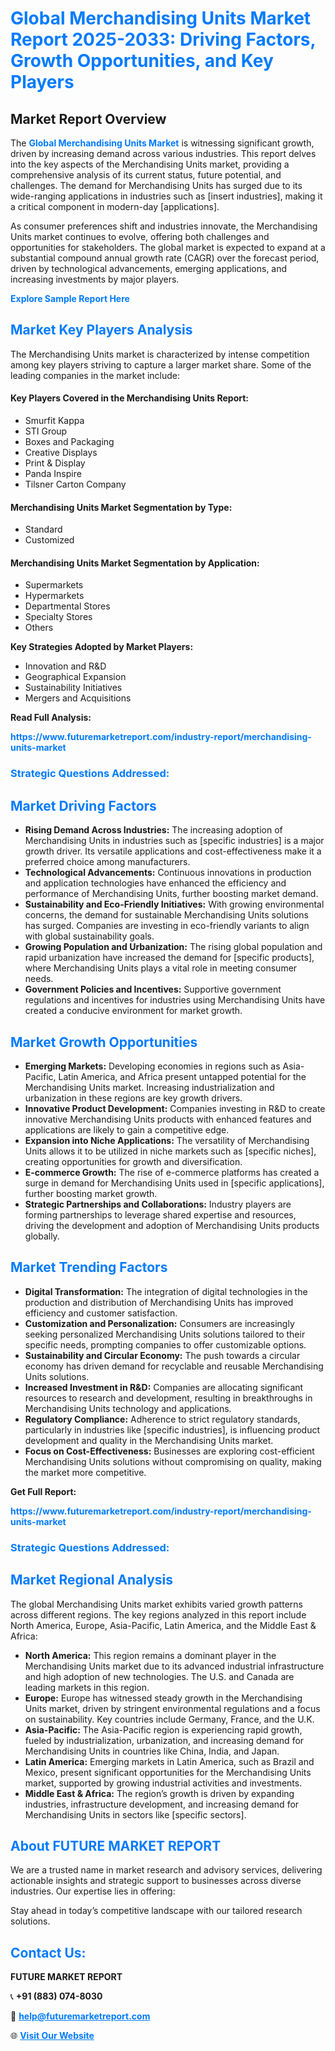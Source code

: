 <h1 style="color: #007BFF;">Global Merchandising Units Market Report 2025-2033: Driving Factors, Growth Opportunities, and Key Players</h1>

<section id="overview">
<h2>Market Report Overview</h2>
<p>The <a href="https://www.futuremarketreport.com/industry-report/merchandising-units-market" style="color: #007BFF; text-decoration: none;"><strong>Global Merchandising Units Market</strong></a> is witnessing significant growth, driven by increasing demand across various industries. This report delves into the key aspects of the Merchandising Units market, providing a comprehensive analysis of its current status, future potential, and challenges. The demand for Merchandising Units has surged due to its wide-ranging applications in industries such as [insert industries], making it a critical component in modern-day [applications].</p>
<p>As consumer preferences shift and industries innovate, the Merchandising Units market continues to evolve, offering both challenges and opportunities for stakeholders. The global market is expected to expand at a substantial compound annual growth rate (CAGR) over the forecast period, driven by technological advancements, emerging applications, and increasing investments by major players.</p>
</section>

<section id="overview">
<p><a href="https://www.futuremarketreport.com/request-sample/reportId=60406" style="color: #007BFF; text-decoration: none;"><strong>Explore Sample Report Here</strong></a></p>
</section>

<section id="key-players">
<h2 style="color: #007BFF;">Market Key Players Analysis</h2>
<p>The Merchandising Units market is characterized by intense competition among key players striving to capture a larger market share. Some of the leading companies in the market include:</p>
<h4>Key Players Covered in the Merchandising Units Report:</h4>
<ul><li>Smurfit Kappa</li><li>STI Group</li><li>Boxes and Packaging</li><li>Creative Displays</li><li>Print &amp; Display</li><li>Panda Inspire</li><li>Tilsner Carton Company</li></ul>
<h4>Merchandising Units Market Segmentation by Type:</h4>
<ul><li>Standard</li><li>Customized</li></ul>

<h4>Merchandising Units Market Segmentation by Application:</h4>
<ul><li>Supermarkets</li><li>Hypermarkets</li><li>Departmental Stores</li><li>Specialty Stores</li><li>Others</li></ul>
<p><strong>Key Strategies Adopted by Market Players:</strong></p>
<ul>
<li>Innovation and R&D</li>
<li>Geographical Expansion</li>
<li>Sustainability Initiatives</li>
<li>Mergers and Acquisitions</li>
</ul>
</section>

<section>
<p><strong>Read Full Analysis: </strong></p><a href="https://www.futuremarketreport.com/industry-report/merchandising-units-market" style="color: #007BFF; text-decoration: none;"><strong>https://www.futuremarketreport.com/industry-report/merchandising-units-market</strong></a>
<h3 style="color: #007BFF;">Strategic Questions Addressed:</h3>
</section>

<section id="driving-factors">
<h2 style="color: #007BFF;">Market Driving Factors</h2>
<ul>
<li><strong>Rising Demand Across Industries:</strong> The increasing adoption of Merchandising Units in industries such as [specific industries] is a major growth driver. Its versatile applications and cost-effectiveness make it a preferred choice among manufacturers.</li>
<li><strong>Technological Advancements:</strong> Continuous innovations in production and application technologies have enhanced the efficiency and performance of Merchandising Units, further boosting market demand.</li>
<li><strong>Sustainability and Eco-Friendly Initiatives:</strong> With growing environmental concerns, the demand for sustainable Merchandising Units solutions has surged. Companies are investing in eco-friendly variants to align with global sustainability goals.</li>
<li><strong>Growing Population and Urbanization:</strong> The rising global population and rapid urbanization have increased the demand for [specific products], where Merchandising Units plays a vital role in meeting consumer needs.</li>
<li><strong>Government Policies and Incentives:</strong> Supportive government regulations and incentives for industries using Merchandising Units have created a conducive environment for market growth.</li>
</ul>
</section>

<section id="growth-opportunities">
<h2 style="color: #007BFF;">Market Growth Opportunities</h2>
<ul>
<li><strong>Emerging Markets:</strong> Developing economies in regions such as Asia-Pacific, Latin America, and Africa present untapped potential for the Merchandising Units market. Increasing industrialization and urbanization in these regions are key growth drivers.</li>
<li><strong>Innovative Product Development:</strong> Companies investing in R&D to create innovative Merchandising Units products with enhanced features and applications are likely to gain a competitive edge.</li>
<li><strong>Expansion into Niche Applications:</strong> The versatility of Merchandising Units allows it to be utilized in niche markets such as [specific niches], creating opportunities for growth and diversification.</li>
<li><strong>E-commerce Growth:</strong> The rise of e-commerce platforms has created a surge in demand for Merchandising Units used in [specific applications], further boosting market growth.</li>
<li><strong>Strategic Partnerships and Collaborations:</strong> Industry players are forming partnerships to leverage shared expertise and resources, driving the development and adoption of Merchandising Units products globally.</li>
</ul>
</section>

<section id="trending-factors">
<h2 style="color: #007BFF;">Market Trending Factors</h2>
<ul>
<li><strong>Digital Transformation:</strong> The integration of digital technologies in the production and distribution of Merchandising Units has improved efficiency and customer satisfaction.</li>
<li><strong>Customization and Personalization:</strong> Consumers are increasingly seeking personalized Merchandising Units solutions tailored to their specific needs, prompting companies to offer customizable options.</li>
<li><strong>Sustainability and Circular Economy:</strong> The push towards a circular economy has driven demand for recyclable and reusable Merchandising Units solutions.</li>
<li><strong>Increased Investment in R&D:</strong> Companies are allocating significant resources to research and development, resulting in breakthroughs in Merchandising Units technology and applications.</li>
<li><strong>Regulatory Compliance:</strong> Adherence to strict regulatory standards, particularly in industries like [specific industries], is influencing product development and quality in the Merchandising Units market.</li>
<li><strong>Focus on Cost-Effectiveness:</strong> Businesses are exploring cost-efficient Merchandising Units solutions without compromising on quality, making the market more competitive.</li>
</ul>
</section>

<section>
<p><strong>Get Full Report: </strong></p><a href="https://www.futuremarketreport.com/industry-report/merchandising-units-market" style="color: #007BFF; text-decoration: none;"><strong>https://www.futuremarketreport.com/industry-report/merchandising-units-market</strong></a>
<h3 style="color: #007BFF;">Strategic Questions Addressed:</h3>
</section>


<section id="regional-analysis">
<h2 style="color: #007BFF;">Market Regional Analysis</h2>
<p>The global Merchandising Units market exhibits varied growth patterns across different regions. The key regions analyzed in this report include North America, Europe, Asia-Pacific, Latin America, and the Middle East & Africa:</p>
<ul>
<li><strong>North America:</strong> This region remains a dominant player in the Merchandising Units market due to its advanced industrial infrastructure and high adoption of new technologies. The U.S. and Canada are leading markets in this region.</li>
<li><strong>Europe:</strong> Europe has witnessed steady growth in the Merchandising Units market, driven by stringent environmental regulations and a focus on sustainability. Key countries include Germany, France, and the U.K.</li>
<li><strong>Asia-Pacific:</strong> The Asia-Pacific region is experiencing rapid growth, fueled by industrialization, urbanization, and increasing demand for Merchandising Units in countries like China, India, and Japan.</li>
<li><strong>Latin America:</strong> Emerging markets in Latin America, such as Brazil and Mexico, present significant opportunities for the Merchandising Units market, supported by growing industrial activities and investments.</li>
<li><strong>Middle East & Africa:</strong> The region’s growth is driven by expanding industries, infrastructure development, and increasing demand for Merchandising Units in sectors like [specific sectors].</li>
</ul>
</section>

<footer>
<h2 style="color: #007BFF;">About FUTURE MARKET REPORT</h2>
<p>We are a trusted name in market research and advisory services, delivering actionable insights and strategic support to businesses across diverse industries. Our expertise lies in offering:</p>

<p>Stay ahead in today’s competitive landscape with our tailored research solutions.</p>

<h2 style="color: #007BFF;">Contact Us:</h2>
<p><strong>FUTURE MARKET REPORT</strong></p>
<p>📞 <strong>+91 (883) 074-8030</strong></p>
<p>📧 <strong><a href="mailto:help@futuremarketreport.com" style="color: #007BFF;">help@futuremarketreport.com</a></strong></p>
<p>🌐 <strong><a href="https://www.futuremarketreport.com/" style="color: #007BFF;">Visit Our Website</a></strong></p>
</footer>